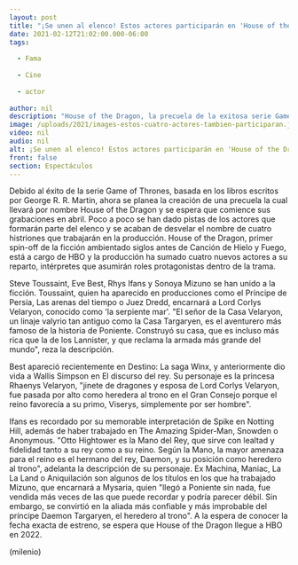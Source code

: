 ```yaml
---
layout: post
title: "¡Se unen al elenco! Estos actores participarán en 'House of the Dragon', precuela de GOT"
date: 2021-02-12T21:02:00.000-06:00
tags:
  
  - Fama
  
  - Cine
  
  - actor
  
author: nil
description: "House of the Dragon, la precuela de la exitosa serie Game of Thrones poco a poco desvela su elenco. Estos cuatro actores se unen a la producción. "
image: /uploads/2021/images-estos-cuatro-actores-tambien-participaran.jpg
video: nil
audio: nil
alt: ¡Se unen al elenco! Estos actores participarán en 'House of the Dragon', precuela de GOT
front: false
section: Espectáculos
---
```


Debido al éxito de la serie Game of Thrones, basada en los libros escritos por George R. R. Martin, ahora se planea la creación de una precuela la cual llevará por nombre House of the Dragon y se espera que comience sus grabaciones en abril. Poco a poco se han dado pistas de los actores que formarán parte del elenco y se acaban de desvelar el nombre de cuatro histriones que trabajarán en la producción. House of the Dragon, primer spin-off de la ficción ambientado siglos antes de Canción de Hielo y Fuego, está a cargo de HBO y la producción ha sumado cuatro nuevos actores a su reparto, intérpretes que asumirán roles protagonistas dentro de la trama.

Steve Toussaint, Eve Best, Rhys Ifans y Sonoya Mizuno se han unido a la ficción. Toussaint, quien ha aparecido en producciones como el Príncipe de Persia, Las arenas del tiempo o Juez Dredd, encarnará a Lord Corlys Velaryon, conocido como 'la serpiente mar'. "El señor de la Casa Velaryon, un linaje valyrio tan antiguo como la Casa Targaryen, es el aventurero más famoso de la historia de Poniente. Construyó su casa, que es incluso más rica que la de los Lannister, y que reclama la armada más grande del mundo", reza la descripción. 

Best apareció recientemente en Destino: La saga Winx, y anteriormente dio vida a Wallis Simpson en El discurso del rey. Su personaje es la princesa Rhaenys Velaryon, "jinete de dragones y esposa de Lord Corlys Velaryon, fue pasada por alto como heredera al trono en el Gran Consejo porque el reino favorecía a su primo, Viserys, simplemente por ser hombre". 

 Ifans es recordado por su memorable interpretación de Spike en Notting Hill, además de haber trabajado en The Amazing Spider-Man, Snowden o Anonymous. "Otto Hightower es la Mano del Rey, que sirve con lealtad y fidelidad tanto a su rey como a su reino. Según la Mano, la mayor amenaza para el reino es el hermano del rey, Daemon, y su posición como heredero al trono", adelanta la descripción de su personaje. Ex Machina, Maniac, La La Land o Aniquilación son algunos de los títulos en los que ha trabajado Mizuno, que encarnará a Mysaria, quien "llegó a Poniente sin nada, fue vendida más veces de las que puede recordar y podría parecer débil. Sin embargo, se convirtió en la aliada más confiable y más improbable del príncipe Daemon Targaryen, el heredero al trono". A la espera de conocer la fecha exacta de estreno, se espera que House of the Dragon llegue a HBO en 2022.

(milenio)